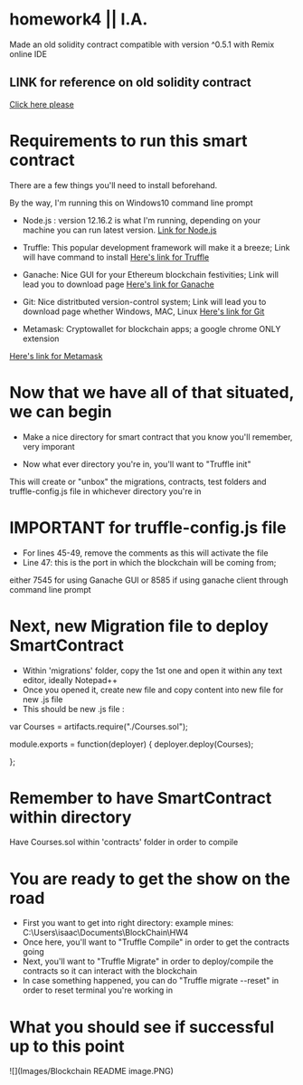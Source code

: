 # homework4 || I.A.
Made an old solidity contract compatible with version ^0.5.1 with Remix online IDE

## LINK for reference on old solidity contract
[Click here please](https://coursetro.com/posts/code/102/Solidity-Mappings-&-Structs-Tutorial)

# Requirements to run this smart contract
There are a few things you'll need to install beforehand.

By the way, I'm running this on Windows10 command line prompt

- Node.js : version 12.16.2 is what I'm running, depending on your machine you can run latest version.
[Link for Node.js](https://nodejs.org/en/)

- Truffle: This popular development framework will make it a breeze; Link will have command to install 
[Here's link for Truffle](https://www.trufflesuite.com/truffle)

- Ganache: Nice GUI for your Ethereum blockchain festivities; Link will lead you to download page
[Here's link for Ganache](https://www.trufflesuite.com/ganache)

- Git: Nice distritbuted version-control system; Link will lead you to download page whether Windows, MAC, Linux
[Here's link for Git](https://git-scm.com/downloads)

- Metamask: Cryptowallet for blockchain apps; a google chrome ONLY extension

[Here's link for Metamask](https://metamask.io/)

# Now that we have all of that situated, we can begin 

- Make a nice directory for smart contract that you know you'll remember, very imporant

- Now what ever directory you're in, you'll want to "Truffle init" 

This will create or "unbox" the migrations, contracts, test folders and truffle-config.js file in whichever directory you're in

# IMPORTANT for truffle-config.js file

- For lines 45-49, remove the comments as this will activate the file
- Line 47: this is the port in which the blockchain will be coming from;

either 7545 for using Ganache GUI or 8585 if using ganache client through command line prompt

# Next, new Migration file to deploy SmartContract
- Within 'migrations' folder, copy the 1st one and open it within any text editor, ideally Notepad++
- Once you opened it, create new file and copy content into new file for new .js file
- This should be new .js file : 

var Courses = artifacts.require("./Courses.sol");

module.exports = function(deployer) {
  deployer.deploy(Courses);

};

# Remember to have SmartContract within directory
Have Courses.sol within 'contracts' folder in order to compile

# You are ready to get the show on the road
- First you want to get into right directory: example mines: C:\Users\isaac\Documents\BlockChain\HW4
- Once here, you'll want to "Truffle Compile" in order to get the contracts going
- Next, you'll want to "Truffle Migrate" in order to deploy/compile the contracts so it can interact with the blockchain
- In case something happened, you can do "Truffle migrate --reset" in order to reset terminal you're working in

# What you should see if successful up to this point

![](Images/Blockchain README image.PNG)
